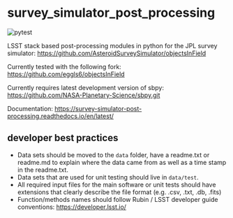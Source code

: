 # survey_simulator_post_processing

<!-- [![Build Status](https://travis-ci.org/dirac-institute/survey_simulator_post_processing.svg?branch=master)](https://travis-ci.org/dirac-institute/survey_simulator_post_processing) -->

![pytest](https://github.com/dirac-institute/survey_simulator_post_processing/actions/workflows/pytest.yml/badge.svg)

LSST stack based post-processing modules in python for the JPL survey simulator: https://github.com/AsteroidSurveySimulator/objectsInField

Currently tested with the following fork: https://github.com/eggls6/objectsInField

Currently requires latest development version of sbpy: https://github.com/NASA-Planetary-Science/sbpy.git

Documentation: https://survey-simulator-post-processing.readthedocs.io/en/latest/

## developer best practices
* Data sets should be moved to the `data` folder, have a readme.txt or readme.md to explain where the data came from as well as a time stamp in the readme.txt.
* Data sets that are used for unit testing should live in `data/test`.  
* All required input files for the main software or unit tests should have extensions that clearly describe the file format (e.g. .csv, .txt, .db, .fits)
* Function/methods names should follow Rubin / LSST developer guide conventions: https://developer.lsst.io/
